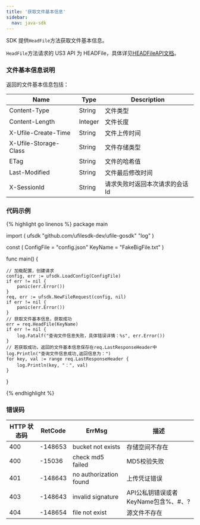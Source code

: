 ```yaml
---  
title: '获取文件基本信息'
sidebar:
  nav: java-sdk
---
```

SDK 提供`HeadFile`方法获取文件基本信息。

`HeadFile`方法请求的 US3 API 为 HEADFile，具体详见[HEADFileAPI文档](https://docs.ucloud.cn/api/ufile-api/head_file)。

### 文件基本信息说明

返回的文件基本信息包括：

| Name           | Type    | Description                    |
| -------------- | ------- | ------------------------------ |
| Content-Type   | String  | 文件类型             |
| Content-Length | Integer | 文件长度             |
| X-Ufile-Create-Time  | String  | 文件上传时间 			|
| X-Ufile-Storage-Class | String | 文件存储类型 			|
| ETag           | String  | 文件的哈希值      |
| Last-Modified	 | String  | 文件最后修改时间				|
| X-SessionId    | String  | 请求失败时返回本次请求的会话Id |

### 代码示例

<div class="copyable" markdown="1">

{% highlight go linenos %}
package main

import (
	ufsdk "github.com/ufilesdk-dev/ufile-gosdk"
	"log"
)

const (
	ConfigFile = "config.json"
	KeyName = "FakeBigFile.txt"
)

func main() {

	// 加载配置，创建请求
	config, err := ufsdk.LoadConfig(ConfigFile)
	if err != nil {
		panic(err.Error())
	}
	req, err := ufsdk.NewFileRequest(config, nil)
	if err != nil {
		panic(err.Error())
	}
	// 获取文件基本信息，获取成功
	err = req.HeadFile(KeyName)
	if err != nil {
		log.Fatalf("查询文件信息失败，具体错误详情：%s", err.Error())
	}
	// 若获取成功，返回的文件基本信息保存在req.LastResponseHeader中
	log.Println("查询文件信息成功,返回信息为：")
	for key, val := range req.LastResponseHeader {
		log.Println(key, "：", val)
	}
}

{% endhighlight %}
</div>

### 错误码

| HTTP 状态码 | RetCode | ErrMsg                 | 描述                                |
| ----------- | ------- | ---------------------- | ----------------------------------- |
| 400         | -148653 | bucket not exists      | 存储空间不存在                      |
| 400         | -15036  | check md5 failed       | MD5校验失败                         |
| 401         | -148643 | no authorization found | 上传凭证错误                        |
| 403         | -148643 | invalid signature      | API公私钥错误或者KeyName包含%、#、? |
| 404         | -148654 | file not exist         | 源文件不存在                        |

